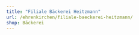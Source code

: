 ```yaml
---
title: "Filiale Bäckerei Heitzmann"
url: /ehrenkirchen/filiale-baeckerei-heitzmann/
shop: Bäckerei
---
```

